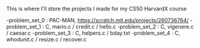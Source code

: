 This is where I'll store the projects I made for my CS50 HarvardX course

  -problem_set_0 : PAC-MAN,   https://scratch.mit.edu/projects/260736764/ 
  -problem_set_1 : C, mario.c / credit.c / hello.c
  -problem_set_2 : C, vigenere.c / caesar.c
  -problem_set_3 : C, helpers.c / bday.txt 
  -problem_set_4 : C, whodunit.c / resize.c / recover.c
